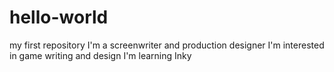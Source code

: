 # hello-world
my first repository
I'm a screenwriter and production designer
I'm interested in game writing and design
I'm learning Inky

